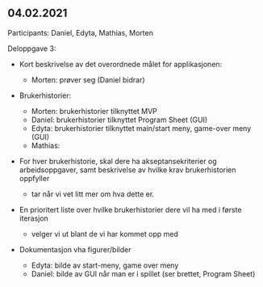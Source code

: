 ## 04.02.2021
Participants: Daniel, Edyta, Mathias, Morten

Deloppgave 3:

- Kort beskrivelse av det overordnede målet for applikasjonen:
  - Morten: prøver seg (Daniel bidrar)

- Brukerhistorier:
  - Morten: brukerhistorier tilknyttet MVP
  - Daniel: brukerhistorier tilknyttet Program Sheet (GUI)
  - Edyta: brukerhistorier tilknyttet main/start meny, game-over meny (GUI)
  - Mathias: 

- For hver brukerhistorie, skal dere ha akseptansekriterier og arbeidsoppgaver, samt beskrivelse av hvilke krav brukerhistorien oppfyller
  - tar når vi vet litt mer om hva dette er.

- En prioritert liste over hvilke brukerhistorier dere vil ha med i første iterasjon
  - velger vi ut blant de vi har kommet opp med


- Dokumentasjon vha figurer/bilder
  - Edyta: bilde av start-meny, game over meny
  - Daniel: bilde av GUI når man er i spillet (ser brettet, Program Sheet)
